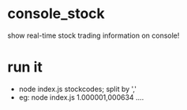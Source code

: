 # console_stock
show real-time stock trading information on console!

# run it 
- node index.js stockcodes; split by ','
- eg: node index.js 1.000001,000634 ....
